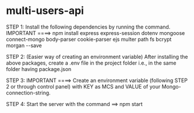 # multi-users-api

STEP 1: Install the following dependencies by running the command.
        IMPORTANT ====> npm install express express-session dotenv mongoose connect-mongo body-parser cookie-parser ejs multer path fs bcrypt morgan --save

STEP 2: (Easier way of creating an environment variable) After installing the above packages, create a .env file in the project folder i.e., in the same folder having package.json

STEP 3: IMPORTANT ====> Create an environment variable (following STEP 2 or through control panel) with KEY as MCS and VALUE of your Mongo-connection-string.

STEP 4: Start the server with the command ==> npm start
        
